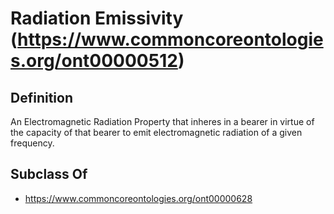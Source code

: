 # Radiation Emissivity (https://www.commoncoreontologies.org/ont00000512)

## Definition
An Electromagnetic Radiation Property that inheres in a bearer in virtue of the capacity of that bearer to emit electromagnetic radiation of a given frequency.

## Subclass Of
- https://www.commoncoreontologies.org/ont00000628


